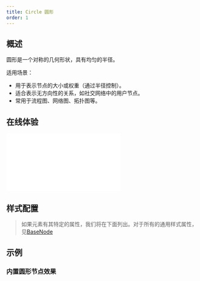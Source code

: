 ```yaml
---
title: Circle 圆形
order: 1
---
```


## 概述

圆形是一个对称的几何形状，具有均匀的半径。

适用场景：

- 用于表示节点的大小或权重（通过半径控制）。
- 适合表示无方向性的关系，如社交网络中的用户节点。
- 常用于流程图、网络图、拓扑图等。

## 在线体验

<embed src="@/common/api/elements/nodes/circle.md"></embed>

## 样式配置

> 如果元素有其特定的属性，我们将在下面列出。对于所有的通用样式属性，见[BaseNode](/manual/element/node/build-in/base-node)

## 示例

### 内置圆形节点效果

<Playground path="element/node/demo/circle.js" rid="default-circle-node"></Playground>
